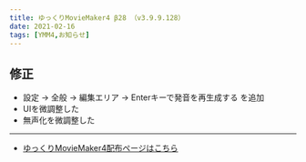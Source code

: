 ```yaml
---
title: ゆっくりMovieMaker4 β28 （v3.9.9.128）
date: 2021-02-16
tags: [YMM4,お知らせ]
---
```

## 修正
- 設定 → 全般 → 編集エリア → Enterキーで発音を再生成する を追加
- UIを微調整した
- 無声化を微調整した

---

- [ゆっくりMovieMaker4配布ページはこちら](../index.md)